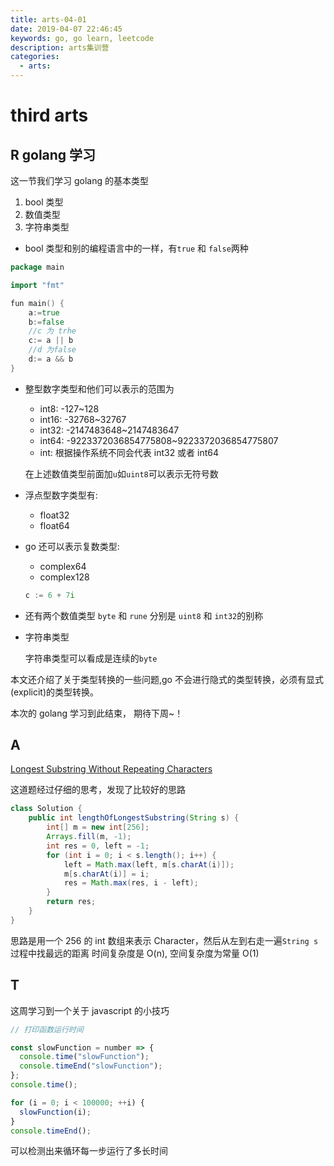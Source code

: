 ```yaml
---
title: arts-04-01
date: 2019-04-07 22:46:45
keywords: go, go learn, leetcode
description: arts集训营
categories:
  - arts:
---
```


# third arts

## R golang 学习

这一节我们学习 golang 的基本类型

1. bool 类型
2. 数值类型
3. 字符串类型

- bool 类型和别的编程语言中的一样，有`true` 和 `false`两种

```go
package main

import "fmt"

fun main() {
    a:=true
    b:=false
    //c 为 trhe
    c:= a || b
    //d 为false
    d:= a && b
}
```

- 整型数字类型和他们可以表示的范围为

  - int8: -127~128
  - int16: -32768~32767
  - int32: -2147483648~2147483647
  - int64: -9223372036854775808~9223372036854775807
  - int: 根据操作系统不同会代表 int32 或者 int64

  在上述数值类型前面加`u`如`uint8`可以表示无符号数

- 浮点型数字类型有:
  - float32
  - float64
- go 还可以表示复数类型:

  - complex64
  - complex128

  ```go
  c := 6 + 7i
  ```

- 还有两个数值类型 `byte` 和 `rune` 分别是 `uint8` 和 `int32`的别称

- 字符串类型

  字符串类型可以看成是连续的`byte`

本文还介绍了关于类型转换的一些问题,go 不会进行隐式的类型转换，必须有显式(explicit)的类型转换。

本次的 golang 学习到此结束， 期待下周~！

## A

[Longest Substring Without Repeating Characters](https://leetcode.com/problems/longest-substring-without-repeating-characters)

这道题经过仔细的思考，发现了比较好的思路

```java
class Solution {
    public int lengthOfLongestSubstring(String s) {
        int[] m = new int[256];
        Arrays.fill(m, -1);
        int res = 0, left = -1;
        for (int i = 0; i < s.length(); i++) {
            left = Math.max(left, m[s.charAt(i)]);
            m[s.charAt(i)] = i;
            res = Math.max(res, i - left);
        }
        return res;
    }
}
```

思路是用一个 256 的 int 数组来表示 Character，然后从左到右走一遍`String s` 过程中找最远的距离
时间复杂度是 O(n), 空间复杂度为常量 O(1)

## T

这周学习到一个关于 javascript 的小技巧

```javascript
// 打印函数运行时间

const slowFunction = number => {
  console.time("slowFunction");
  console.timeEnd("slowFunction");
};
console.time();

for (i = 0; i < 100000; ++i) {
  slowFunction(i);
}
console.timeEnd();
```

可以检测出来循环每一步运行了多长时间
